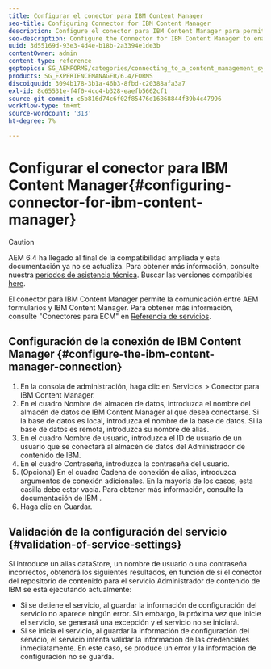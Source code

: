```yaml
---
title: Configurar el conector para IBM Content Manager
seo-title: Configuring Connector for IBM Content Manager
description: Configure el conector para IBM Content Manager para permitir la comunicación entre AEM formularios y IBM Content Manager.
seo-description: Configure the Connector for IBM Content Manager to enable communication between AEM forms and IBM Content Manager.
uuid: 3d55169d-93e3-4d4e-b18b-2a3394e1de3b
contentOwner: admin
content-type: reference
geptopics: SG_AEMFORMS/categories/connecting_to_a_content_management_system
products: SG_EXPERIENCEMANAGER/6.4/FORMS
discoiquuid: 3094b178-3b1a-46b3-8fbd-c20388afa3a7
exl-id: 8c65531e-f4f0-4cc4-b328-eaefb5662cf1
source-git-commit: c5b816d74c6f02f85476d16868844f39b4c47996
workflow-type: tm+mt
source-wordcount: '313'
ht-degree: 7%

---
```


# Configurar el conector para IBM Content Manager{#configuring-connector-for-ibm-content-manager}

>[!CAUTION]
>
>AEM 6.4 ha llegado al final de la compatibilidad ampliada y esta documentación ya no se actualiza. Para obtener más información, consulte nuestra [períodos de asistencia técnica](https://helpx.adobe.com/es/support/programs/eol-matrix.html). Buscar las versiones compatibles [here](https://experienceleague.adobe.com/docs/).

El conector para IBM Content Manager permite la comunicación entre AEM formularios y IBM Content Manager. Para obtener más información, consulte &quot;Conectores para ECM&quot; en [Referencia de servicios](https://www.adobe.com/go/learn_aemforms_services_63).

## Configuración de la conexión de IBM Content Manager {#configure-the-ibm-content-manager-connection}

1. En la consola de administración, haga clic en Servicios > Conector para IBM Content Manager.
1. En el cuadro Nombre del almacén de datos, introduzca el nombre del almacén de datos de IBM Content Manager al que desea conectarse. Si la base de datos es local, introduzca el nombre de la base de datos. Si la base de datos es remota, introduzca su nombre de alias.
1. En el cuadro Nombre de usuario, introduzca el ID de usuario de un usuario que se conectará al almacén de datos del Administrador de contenido de IBM.
1. En el cuadro Contraseña, introduzca la contraseña del usuario.
1. (Opcional) En el cuadro Cadena de conexión de alias, introduzca argumentos de conexión adicionales. En la mayoría de los casos, esta casilla debe estar vacía. Para obtener más información, consulte la documentación de IBM .
1. Haga clic en Guardar.

## Validación de la configuración del servicio {#validation-of-service-settings}

Si introduce un alias dataStore, un nombre de usuario o una contraseña incorrectos, obtendrá los siguientes resultados, en función de si el conector del repositorio de contenido para el servicio Administrador de contenido de IBM se está ejecutando actualmente:

* Si se detiene el servicio, al guardar la información de configuración del servicio no aparece ningún error. Sin embargo, la próxima vez que inicie el servicio, se generará una excepción y el servicio no se iniciará.
* Si se inicia el servicio, al guardar la información de configuración del servicio, el servicio intenta validar la información de las credenciales inmediatamente. En este caso, se produce un error y la información de configuración no se guarda.
